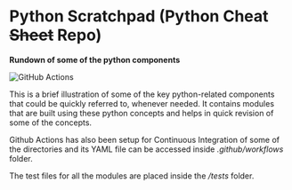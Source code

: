 # Python Scratchpad (Python Cheat ~~Sheet~~ Repo)
**Rundown of some of the python components**

![GitHub Actions](https://github.com/sudo-rickroll/Python-Scratchpad/actions/workflows/revision-modules.yml/badge.svg)

This is a brief illustration of some of the key python-related components that could be quickly referred to, whenever needed. It contains modules that are built using these python concepts and helps in quick revision of some of the concepts. 

Github Actions has also been setup for Continuous Integration of some of the directories and its YAML file can be accessed inside <i>.github/workflows</i> folder. 

The test files for all the modules are placed inside the <i>/tests</i> folder.
